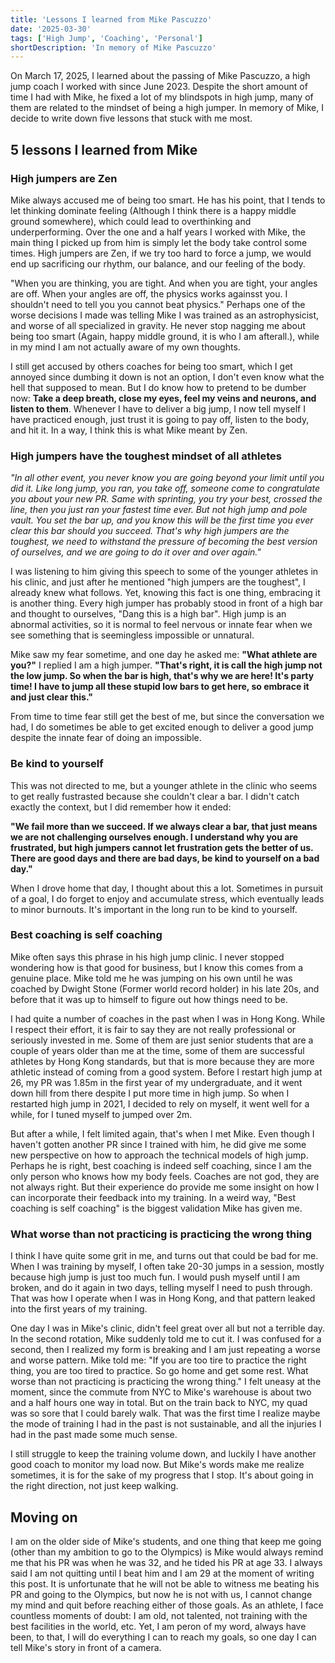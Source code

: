 ```yaml
---
title: 'Lessons I learned from Mike Pascuzzo'
date: '2025-03-30'
tags: ['High Jump', 'Coaching', 'Personal']
shortDescription: 'In memory of Mike Pascuzzo'
---
```


On March 17, 2025, I learned about the passing of Mike Pascuzzo, a high jump coach I worked with since June 2023. Despite the short amount of time I had with Mike, he fixed a lot of my blindspots in high jump, many of them are related to the mindset of being a high jumper.
In memory of Mike, I decide to write down five lessons that stuck with me most.

## 5 lessons I learned from Mike

### High jumpers are Zen

Mike always accused me of being too smart. He has his point, that I tends to let thinking dominate feeling (Although I think there is a happy middle ground somewhere), which could lead to overthinking and underperforming. Over the one and a half years I worked with Mike, the main thing I picked up from him is simply let the body take control some times. High jumpers are Zen, if we try too hard to force a jump, we would end up sacrificing our rhythm, our balance, and our feeling of the body.

"When you are thinking, you are tight. And when you are tight, your angles are off. When your angles are off, the physics works againsst you. I shouldn't need to tell you you cannot beat physics." Perhaps one of the worse decisions I made was telling Mike I was trained as an astrophysicist, and worse of all specialized in gravity. He never stop nagging me about being too smart (Again, happy middle ground, it is who I am afterall.), while in my mind I am not actually aware of my own thoughts.

I still get accused by others coaches for being too smart, which I get annoyed since dumbing it down is not an option, I don't even know what the hell that supposed to mean. But I do know how to pretend to be dumber now: **Take a deep breath, close my eyes, feel my veins and neurons, and listen to them**. Whenever I have to deliver a big jump, I now tell myself I have practiced enough, just trust it is going to pay off, listen to the body, and hit it. In a way, I think this is what Mike meant by Zen.

### High jumpers have the toughest mindset of all athletes

*"In all other event, you never know you are going beyond your limit until you did it. Like long jump, you ran, you take off, someone come to congratulate you about your new PR. Same with sprinting, you try your best, crossed the line, then you just ran your fastest time ever. But not high jump and pole vault. You set the bar up, and you know this will be the first time you ever clear this bar should you succeed. That's why high jumpers are the toughest, we need to withstand the pressure of becoming the best version of ourselves, and we are going to do it over and over again."*

I was listening to him giving this speech to some of the younger athletes in his clinic, and just after he mentioned "high jumpers are the toughest", I already knew what follows. Yet, knowing this fact is one thing, embracing it is another thing.
Every high jumper has probably stood in front of a high bar and thought to ourselves, "Dang this is a high bar". High jump is an abnormal activities, so it is normal to feel nervous or innate fear when we see something that is seemingless impossible or unnatural.

Mike saw my fear sometime, and one day he asked me: **"What athlete are you?"** I replied I am a high jumper. **"That's right, it is call the high jump not the low jump. So when the bar is high, that's why we are here! It's party time! I have to jump all these stupid low bars to get here, so embrace it and just clear this."**

From time to time fear still get the best of me, but since the conversation we had, I do sometimes be able to get excited enough to deliver a good jump despite the innate fear of doing an impossible.

### Be kind to yourself

This was not directed to me, but a younger athlete in the clinic who seems to get really fustrasted because she couldn't clear a bar. I didn't catch exactly the context, but I did remember how it ended:

**"We fail more than we succeed. If we always clear a bar, that just means we are not challenging ourselves enough. I understand why you are frustrated, but high jumpers cannot let frustration gets the better of us. There are good days and there are bad days, be kind to yourself on a bad day."**

When I drove home that day, I thought about this a lot. Sometimes in pursuit of a goal, I do forget to enjoy and accumulate stress, which eventually leads to minor burnouts. It's important in the long run to be kind to yourself.

### Best coaching is self coaching

Mike often says this phrase in his high jump clinic. I never stopped wondering how is that good for business, but I know this comes from a genuine place. Mike told me he was jumping on his own until he was coached by Dwight Stone (Former world record holder) in his late 20s, and before that it was up to himself to figure out how things need to be.

I had quite a number of coaches in the past when I was in Hong Kong. While I respect their effort, it is fair to say they are not really professional or seriously invested in me. Some of them are just senior students that are a couple of years older than me at the time, some of them are successful athletes by Hong Kong standards, but that is more because they are more athletic instead of coming from a good system. Before I restart high jump at 26, my PR was 1.85m in the first year of my undergraduate, and it went down hill from there despite I put more time in high jump. So when I restarted high jump in 2021, I decided to rely on myself, it went well for a while, for I tuned myself to jumped over 2m.

But after a while, I felt limited again, that's when I met Mike. Even though I haven't gotten another PR since I trained with him, he did give me some new perspective on how to approach the technical models of high jump. Perhaps he is right, best coaching is indeed self coaching, since I am the only person who knows how my body feels. Coaches are not god, they are not always right. But their experience do provide me some insight on how I can incorporate their feedback into my training. In a weird way, "Best coaching is self coaching" is the biggest validation Mike has given me.

### What worse than not practicing is practicing the wrong thing

I think I have quite some grit in me, and turns out that could be bad for me. When I was training by myself, I often take 20-30 jumps in a session, mostly because high jump is just too much fun. I would push myself until I am broken, and do it again in two days, telling myself I need to push through. That was how I operate when I was in Hong Kong, and that pattern leaked into the first years of my training.

One day I was in Mike's clinic, didn't feel great over all but not a terrible day. In the second rotation, Mike suddenly told me to cut it. I was confused for a second, then I realized my form is breaking and I am just repeating a worse and worse pattern. Mike told me: "If you are too tire to practice the right thing, you are too tired to practice. So go home and get some rest. What worse than not practicing is practicing the wrong thing." I felt uneasy at the moment, since the commute from NYC to Mike's warehouse is about two and a half hours one way in total. But on the train back to NYC, my quad was so sore that I could barely walk. That was the first time I realize maybe the mode of training I had in the past is not sustainable, and all the injuries I had in the past made some much sense.

I still struggle to keep the training volume down, and luckily I have another good coach to monitor my load now. But Mike's words make me realize sometimes, it is for the sake of my progress that I stop. It's about going in the right direction, not just keep walking.

## Moving on

I am on the older side of Mike's students, and one thing that keep me going (other than my ambition to go to the Olympics) is Mike would always remind me that his PR was when he was 32, and he tided his PR at age 33. I always said I am not quitting until I beat him and I am 29 at the moment of writing this post. It is unfortunate that he will not be able to witness me beating his PR and going to the Olympics, but now he is not with us, I cannot change my mind and quit before reaching either of those goals. As an athlete, I face countless moments of doubt: I am old, not talented, not training with the best facilities in the world, etc. Yet, I am peron of my word, always have been, to that, I will do everything I can to reach my goals, so one day I can tell Mike's story in front of a camera.

